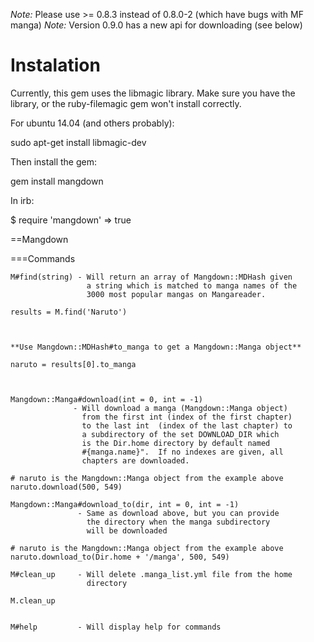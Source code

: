 _Note:_ Please use >= 0.8.3 instead of 0.8.0-2 (which have bugs with MF manga) 
_Note:_ Version 0.9.0 has a new api for downloading (see below)
        

Instalation
===========
Currently, this gem uses the libmagic library. Make sure you have the library, or the ruby-filemagic gem won't install correctly.

For ubuntu 14.04 (and others probably):

  sudo apt-get install libmagic-dev

Then install the gem:

  gem install mangdown


In irb:

  $ require 'mangdown'
  => true


==Mangdown

===Commands

    M#find(string) - Will return an array of Mangdown::MDHash given 
                     a string which is matched to manga names of the 
                     3000 most popular mangas on Mangareader.

    results = M.find('Naruto')



    **Use Mangdown::MDHash#to_manga to get a Mangdown::Manga object**

    naruto = results[0].to_manga



    Mangdown::Manga#download(int = 0, int = -1) 
                  - Will download a manga (Mangdown::Manga object) 
                    from the first int (index of the first chapter) 
                    to the last int  (index of the last chapter) to 
                    a subdirectory of the set DOWNLOAD_DIR which 
                    is the Dir.home directory by default named  
                    #{manga.name}".  If no indexes are given, all 
                    chapters are downloaded.

    # naruto is the Mangdown::Manga object from the example above
    naruto.download(500, 549)

    Mangdown::Manga#download_to(dir, int = 0, int = -1)
                   - Same as download above, but you can provide
                     the directory when the manga subdirectory 
                     will be downloaded

    # naruto is the Mangdown::Manga object from the example above
    naruto.download_to(Dir.home + '/manga', 500, 549)
    
    M#clean_up     - Will delete .manga_list.yml file from the home
                     directory

    M.clean_up


    M#help         - Will display help for commands



